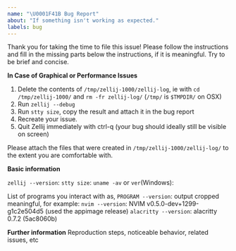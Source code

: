 ```yaml
---
name: "\U0001F41B Bug Report"
about: "If something isn't working as expected."
labels: bug
---
```

Thank you for taking the time to file this issue! Please follow the instructions and fill in the missing parts below the instructions, if it is meaningful. Try to be brief and concise.

**In Case of Graphical or Performance Issues**

1. Delete the contents of `/tmp/zellij-1000/zellij-log`, ie with `cd /tmp/zellij-1000/` and `rm -fr zellij-log/` (`/tmp/` is `$TMPDIR/` on OSX)
2. Run `zellij --debug`
3. Run `stty size`, copy the result and attach it in the bug report
4. Recreate your issue.
5. Quit Zellij immediately with ctrl-q (your bug should ideally still be visible on screen)

Please attach the files that were created in `/tmp/zellij-1000/zellij-log/` to the extent you are comfortable with.

**Basic information**

`zellij --version`:
`stty size`:
`uname -av` or `ver`(Windows):

List of programs you interact with as, `PROGRAM --version`: output cropped meaningful, for example:
`nvim --version`: NVIM v0.5.0-dev+1299-g1c2e504d5  (used the appimage release)
`alacritty --version`: alacritty 0.7.2 (5ac8060b)

**Further information**
Reproduction steps, noticeable behavior, related issues, etc
